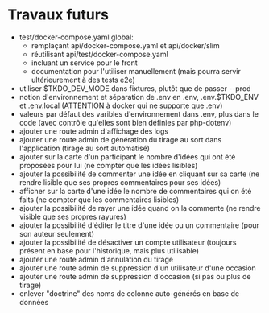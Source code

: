 # Travaux futurs

- test/docker-compose.yaml global:
  - remplaçant api/docker-compose.yaml et api/docker/slim
  - réutilisant api/test/docker-compose.yaml
  - incluant un service pour le front
  - documentation pour l'utiliser manuellement
    (mais pourra servir ultérieurement à des tests e2e)
- utiliser $TKDO_DEV_MODE dans fixtures, plutôt que de passer --prod
- notion d'environnement et séparation de .env en .env, .env.$TKDO_ENV et .env.local
  (ATTENTION à docker qui ne supporte que .env)
- valeurs par défaut des varibles d'environnement dans .env, plus dans le code
  (avec contrôle qu'elles sont bien définies par php-dotenv)
- ajouter une route admin d'affichage des logs
- ajouter une route admin de génération du tirage au sort dans l'application (tirage au sort automatisé)
- ajouter sur la carte d'un participant le nombre d'idées qui ont été proposées pour lui (ne compter que les idées lisibles)
- ajouter la possibilité de commenter une idée en cliquant sur sa carte (ne rendre lisible que ses propres commentaires pour ses idées)
- afficher sur la carte d'une idée le nombre de commentaires qui on été faits (ne compter que les commentaires lisibles)
- ajouter la possibilité de rayer une idée quand on la commente (ne rendre visible que ses propres rayures)
- ajouter la possibilité d'éditer le titre d'une idée ou un commentaire (pour son auteur seulement)
- ajouter la possibilité de désactiver un compte utilisateur
  (toujours présent en base pour l'historique, mais plus utilisable)
- ajouter une route admin d'annulation du tirage
- ajouter une route admin de suppression d'un utilisateur d'une occasion
- ajouter une route admin de suppression d'occasion (si pas ou plus de tirage)
- enlever "doctrine" des noms de colonne auto-générés en base de données
